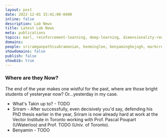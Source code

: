 ```yaml
---
layout: post
date: 2022-12-01 15:41:00-0400
inline: false
description: Lab News 
title: Latest Lab News 
meta: publications
topics: marl, reinforcement-learning, deep-learning, dimensionality-reduction, mean-field-theory
domains: 
people: sriramganpathisubramanian, kenminglee, benyaminghojogh, markcrowley 
showdomains: false
publish: false
showbib: true
---
```



### Where are they Now?
The end of the year makes one wistful for the past, where are those bright students of yesteryear now? Or...yesterday in my case.
- What's Takin up to? - TODO
- Sriram - After successfully, even decisively you'd say, defending his PhD thesis earlier in the year, Sriram is now already hard at work at the Vector Institute in Toronto working with Prof. Pascal Poupart (UWaterloo) and Prof. TODO (Univ. of Toronto).
- Benyamin - TODO
